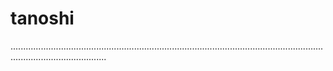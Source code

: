 # tanoshi

..................................................................................................................................................................